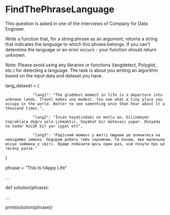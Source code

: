 # FindThePhraseLanguage
  This question is asked in one of the interviews of Company for Data Engineer.
  
  Write a function that, for a string phrase as an argument, returns a string that indicates the language to which this phrase      belongs. 
  If you can't determine the language or an error occurs - your function should return unknown.

Note:
   Please avoid using any libraries or functions (langdetect, Polyglot, etc.) for detecting a language. The task is about you writing an algorithm based on the input data and dataset you have.
  
lang_dataset = { 

                "lang1": "The gladdest moment in life is a departure into unknown lands. Travel makes one modest. You see what a tiny place you occupy in the world. Better to see something once than hear about it a thousand times.", 
                
                "lang2": "İnsan hayatındaki en mutlu an, bilinmeyen topraklara doğru yola çıkmaktır. Seyahat bir mütevazı yapar. Dünyada ne kadar küçük bir yer işgal ett", 
                
                "lang3": "Радісний момент у житті людини це опинитися на невідомих землях. Подорож робить тебе скромним. Ти бачиш, яке маленьке місце займаєш у світі. Краще побачити щось один раз, ніж почути про це тисячу разів."
                
}

phrase = "ThIs Is hAppy Life"

...

def solution(phrase):

...

print(solution(phrase))
